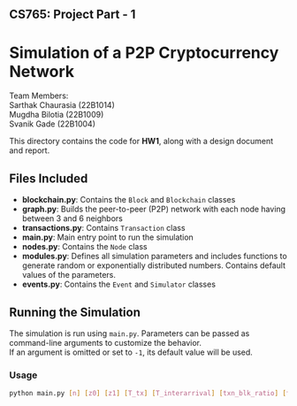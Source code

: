 ## CS765: Project Part - 1
# Simulation of a P2P Cryptocurrency Network

Team Members:  
Sarthak Chaurasia (22B1014)  
Mugdha Bilotia (22B1009)  
Svanik Gade (22B1004)

This directory contains the code for **HW1**, along with a design document and report.  

## Files Included
- **blockchain.py**: Contains the `Block` and `Blockchain` classes  
- **graph.py**: Builds the peer-to-peer (P2P) network with each node having between 3 and 6 neighbors  
- **transactions.py**: Contains `Transaction` class
- **main.py**: Main entry point to run the simulation  
- **nodes.py**: Contains the `Node` class  
- **modules.py**: Defines all simulation parameters and includes functions to generate random or exponentially distributed numbers. Contains default values of the parameters.
- **events.py**: Contains the `Event` and `Simulator` classes  

## Running the Simulation

The simulation is run using `main.py`. Parameters can be passed as command-line arguments to customize the behavior.  
If an argument is omitted or set to `-1`, its default value will be used.  

### Usage
```bash
python main.py [n] [z0] [z1] [T_tx] [T_interarrival] [txn_blk_ratio] [total_txn_blks] [timeout]
